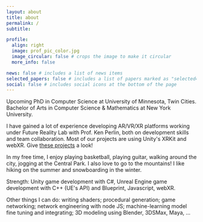 ```yaml
---
layout: about
title: about
permalink: /
subtitle: 

profile:
  align: right
  image: prof_pic_color.jpg
  image_circular: false # crops the image to make it circular
  more_info: false

news: false # includes a list of news items
selected_papers: false # includes a list of papers marked as "selected={true}"
social: false # includes social icons at the bottom of the page
---
```


Upcoming PhD in Computer Science at University of Minnesota, Twin Cities.
Bachelor of Arts in Computer Science & Mathematics at New York University.

I have gained a lot of experience developing AR/VR/XR platforms working under Future Reality Lab with Prof. Ken Perlin, both on development skills and team collaboration. Most of our projects are using Unity's XRKit and webXR. Give [these projects](https://yushenhu0326.github.io/projects/#VR/AR/XR) a look!

In my free time, I enjoy playing basketball, playing guitar, walking around the city, jogging at the Central Park. I also love to go to the mountains! I like hiking on the summer and snowboarding in the winter.

Strength: Unity game development with C#, Unreal Engine game development with C++ (UE's API) and Blueprint, Javascript, webXR.

Other things I can do: writing shaders; procedural generation; game networking; network engineering with node JS; machine-learning model fine tuning and integrating; 3D modeling using Blender, 3DSMax, Maya, ...
